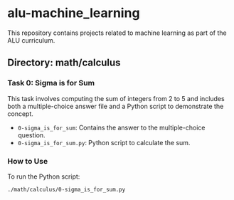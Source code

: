 # alu-machine_learning

This repository contains projects related to machine learning as part of the ALU curriculum.

## Directory: math/calculus

### Task 0: Sigma is for Sum

This task involves computing the sum of integers from 2 to 5 and includes both a multiple-choice answer file and a Python script to demonstrate the concept.

- `0-sigma_is_for_sum`: Contains the answer to the multiple-choice question.
- `0-sigma_is_for_sum.py`: Python script to calculate the sum.

### How to Use

To run the Python script:
```bash
./math/calculus/0-sigma_is_for_sum.py
```
